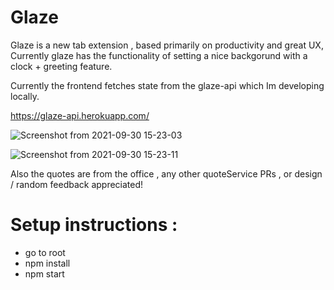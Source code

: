 # Glaze 

Glaze is a new tab extension , based primarily on productivity and great UX, Currently glaze has the functionality of setting a nice backgorund with a clock + greeting feature. 

Currently the frontend fetches state from the glaze-api which Im developing locally.

https://glaze-api.herokuapp.com/


![Screenshot from 2021-09-30 15-23-03](https://user-images.githubusercontent.com/63470761/135431043-a0a72c04-249a-4b17-ad48-cb007ef5c4db.png)


![Screenshot from 2021-09-30 15-23-11](https://user-images.githubusercontent.com/63470761/135431238-8dbcbae1-9250-4008-8b15-7ab9d6d9f5b6.png)

Also the quotes are from the office , any other quoteService PRs , or design / random feedback appreciated!

# Setup instructions : 

* go to root 
* npm install
* npm start
